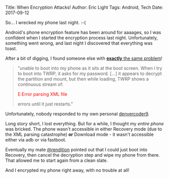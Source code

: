 Title: When Encryption Attacks!
Author: Eric Light
Tags: Android, Tech
Date: 2017-09-12

So... I wrecked my phone last night.  :-(

Android's phone encryption feature has been around for aaaages, so I was confident when I started the encryption process last night.  Unfortunately, something went wrong, and last night I discovered that everything was toast.

After a bit of digging, I found someone else with [**exactly** the same problem](https://forum.xda-developers.com/galaxy-s4-sprint/help/phone-encrypted-access-twrp-t3587534)!  

> "unable to boot into my phone as it sits at the boot screen. When I try to boot into TWRP, it asks for my password. [...] it appears to decrypt the partition and mount, but then while loading, TWRP shows a continuous stream of:
>
> <span style="color:red">E:Error parsing XML file</span>
>
> errors until it just restarts."

Unfortunately, nobody responded to my own personal [denvercoder9](https://xkcd.com/979/).

Long story short, I lost everything.  But for a while, I thought my *entire phone* was bricked.  The phone wasn't accessible in either Recovery mode (due to the XML parsing catastrophe) **or** Download mode - it wasn't accessible either via adb or via fastboot.

Eventually my mate [@rendition](https://keybase.io/rendition) pointed out that I could just boot into Recovery, then cancel the decryption step and wipe my phone from there.  That allowed me to start again from a clean slate.

And I encrypted my phone right away, with no trouble at all!

